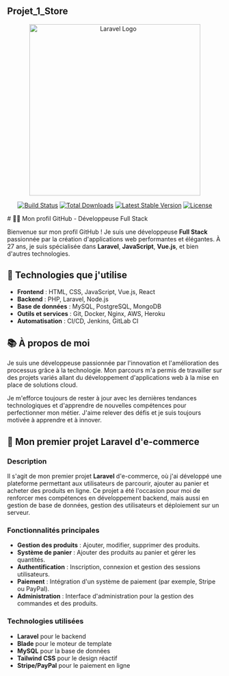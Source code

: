 
## Projet_1_Store

<p align="center"><a href="https://laravel.com" target="_blank"><img src="https://raw.githubusercontent.com/laravel/art/master/logo-lockup/5%20SVG/2%20CMYK/1%20Full%20Color/laravel-logolockup-cmyk-red.svg" width="400" alt="Laravel Logo"></a></p>

<p align="center">
<a href="https://github.com/laravel/framework/actions"><img src="https://github.com/laravel/framework/workflows/tests/badge.svg" alt="Build Status"></a>
<a href="https://packagist.org/packages/laravel/framework"><img src="https://img.shields.io/packagist/dt/laravel/framework" alt="Total Downloads"></a>
<a href="https://packagist.org/packages/laravel/framework"><img src="https://img.shields.io/packagist/v/laravel/framework" alt="Latest Stable Version"></a>
<a href="https://packagist.org/packages/laravel/framework"><img src="https://img.shields.io/packagist/l/laravel/framework" alt="License"></a>
</p>
# 👩‍💻 Mon profil GitHub - Développeuse Full Stack

Bienvenue sur mon profil GitHub ! Je suis une développeuse **Full Stack** passionnée par la création d'applications web performantes et élégantes. À 27 ans, je suis spécialisée dans **Laravel**, **JavaScript**, **Vue.js**, et bien d'autres technologies.

## 🌱 Technologies que j'utilise

- **Frontend** : HTML, CSS, JavaScript, Vue.js, React
- **Backend** : PHP, Laravel, Node.js
- **Base de données** : MySQL, PostgreSQL, MongoDB
- **Outils et services** : Git, Docker, Nginx, AWS, Heroku
- **Automatisation** : CI/CD, Jenkins, GitLab CI

## 📚 À propos de moi

Je suis une développeuse passionnée par l'innovation et l'amélioration des processus grâce à la technologie. Mon parcours m'a permis de travailler sur des projets variés allant du développement d'applications web à la mise en place de solutions cloud. 

Je m'efforce toujours de rester à jour avec les dernières tendances technologiques et d'apprendre de nouvelles compétences pour perfectionner mon métier. J'aime relever des défis et je suis toujours motivée à apprendre et à innover.

## 🚀 Mon premier projet Laravel d'e-commerce

### Description

Il s'agit de mon premier projet **Laravel** d'e-commerce, où j'ai développé une plateforme permettant aux utilisateurs de parcourir, ajouter au panier et acheter des produits en ligne. Ce projet a été l'occasion pour moi de renforcer mes compétences en développement backend, mais aussi en gestion de base de données, gestion des utilisateurs et déploiement sur un serveur.

### Fonctionnalités principales

- **Gestion des produits** : Ajouter, modifier, supprimer des produits.
- **Système de panier** : Ajouter des produits au panier et gérer les quantités.
- **Authentification** : Inscription, connexion et gestion des sessions utilisateurs.
- **Paiement** : Intégration d'un système de paiement (par exemple, Stripe ou PayPal).
- **Administration** : Interface d'administration pour la gestion des commandes et des produits.

### Technologies utilisées

- **Laravel** pour le backend
- **Blade** pour le moteur de template
- **MySQL** pour la base de données
- **Tailwind CSS** pour le design réactif
- **Stripe/PayPal** pour le paiement en ligne


